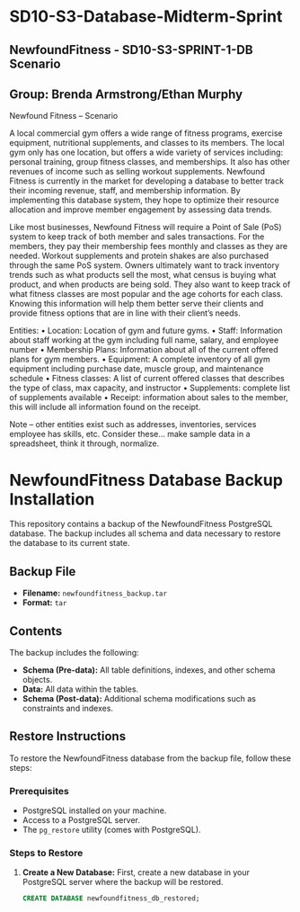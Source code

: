 # SD10-S3-Database-Midterm-Sprint
## NewfoundFitness - SD10-S3-SPRINT-1-DB Scenario
## Group: Brenda Armstrong/Ethan Murphy

Newfound Fitness – Scenario

A local commercial gym offers a wide range of fitness programs, exercise equipment, nutritional supplements, and classes to its members. The local gym only has one location, but offers a wide variety of services including: personal training, group fitness classes, and memberships. It also has other revenues of income such as selling workout supplements. Newfound Fitness is currently in the market for developing a database to better track their incoming revenue, staff, and membership information. By implementing this database system, they hope to optimize their resource allocation and improve member engagement by assessing data trends.

Like most businesses, Newfound Fitness will require a Point of Sale (PoS) system to keep track of both member and sales transactions. For the members, they pay their membership fees monthly and classes as they are needed. Workout supplements and protein shakes are also purchased through the same PoS system. Owners ultimately want to track inventory trends such as what products sell the most, what census is buying what product, and when products are being sold. They also want to keep track of what fitness classes are most popular and the age cohorts for each class. Knowing this information will help them better serve their clients and provide fitness options that are in line with their client’s needs.

Entities: • Location: Location of gym and future gyms. • Staff: Information about staff working at the gym including full name, salary, and employee number • Membership Plans: Information about all of the current offered plans for gym members. • Equipment: A complete inventory of all gym equipment including purchase date, muscle group, and maintenance schedule • Fitness classes: A list of current offered classes that describes the type of class, max capacity, and instructor • Supplements: complete list of supplements available • Receipt: information about sales to the member, this will include all information found on the receipt.

Note – other entities exist such as addresses, inventories, services employee has skills, etc. Consider these… make sample data in a spreadsheet, think it through, normalize.

# NewfoundFitness Database Backup Installation

This repository contains a backup of the NewfoundFitness PostgreSQL database. The backup includes all schema and data necessary to restore the database to its current state.

## Backup File

- **Filename:** `newfoundfitness_backup.tar`
- **Format:** `tar`

## Contents

The backup includes the following:
- **Schema (Pre-data):** All table definitions, indexes, and other schema objects.
- **Data:** All data within the tables.
- **Schema (Post-data):** Additional schema modifications such as constraints and indexes.

## Restore Instructions

To restore the NewfoundFitness database from the backup file, follow these steps:

### Prerequisites

- PostgreSQL installed on your machine.
- Access to a PostgreSQL server.
- The `pg_restore` utility (comes with PostgreSQL).

### Steps to Restore

1. **Create a New Database:**
   First, create a new database in your PostgreSQL server where the backup will be restored.

   ```sql
   CREATE DATABASE newfoundfitness_db_restored;
